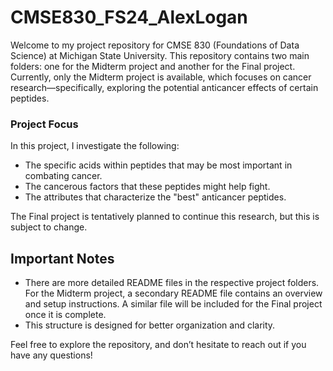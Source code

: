 # CMSE830_FS24_AlexLogan

Welcome to my project repository for CMSE 830 (Foundations of Data Science) at Michigan State University. This repository contains two main folders: one for the Midterm project and another for the Final project. Currently, only the Midterm project is available, which focuses on cancer research—specifically, exploring the potential anticancer effects of certain peptides. 

### Project Focus

In this project, I investigate the following:

- The specific acids within peptides that may be most important in combating cancer.
- The cancerous factors that these peptides might help fight.
- The attributes that characterize the "best" anticancer peptides.

The Final project is tentatively planned to continue this research, but this is subject to change.

## Important Notes

- There are more detailed README files in the respective project folders. For the Midterm project, a secondary README file contains an overview and setup instructions. A similar file will be included for the Final project once it is complete.
- This structure is designed for better organization and clarity.

Feel free to explore the repository, and don’t hesitate to reach out if you have any questions!
